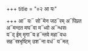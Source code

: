 +++
title = "०२ आ यः"

+++
आ᳓ यः᳓ सो᳓मेन जठ᳓रम् अ᳓पिप्रत  
अ᳓मन्दत मघ᳓वा म᳓ध्वो अ᳓न्धसः  
य᳓द् ईम् मृगा᳓य ह᳓न्तवे महा᳓वधः  
सह᳓स्रभृष्टिम् उश᳓ना वधं᳓ य᳓मत्